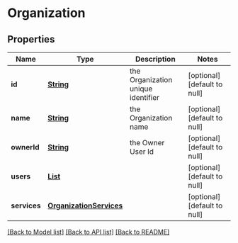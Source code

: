 # Organization
## Properties

Name | Type | Description | Notes
------------ | ------------- | ------------- | -------------
**id** | [**String**](string.md) | the Organization unique identifier | [optional] [default to null]
**name** | [**String**](string.md) | the Organization name | [optional] [default to null]
**ownerId** | [**String**](string.md) | the Owner User Id | [optional] [default to null]
**users** | [**List**](OrganizationUser.md) |  | [optional] [default to null]
**services** | [**OrganizationServices**](OrganizationServices.md) |  | [optional] [default to null]

[[Back to Model list]](../README.md#documentation-for-models) [[Back to API list]](../README.md#documentation-for-api-endpoints) [[Back to README]](../README.md)

